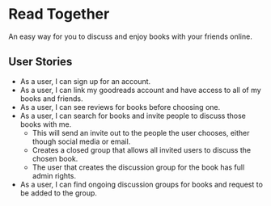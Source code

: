 # Read Together

An easy way for you to discuss and enjoy books with your friends online.

## User Stories

* As a user, I can sign up for an account.
* As a user, I can link my goodreads account and have access to all of my books and friends.
* As a user, I can see reviews for books before choosing one.
* As a user, I can search for books and invite people to discuss those books with me.
  * This will send an invite out to the people the user chooses, either though social media or email.
  * Creates a closed group that allows all invited users to discuss the chosen book.
  * The user that creates the discussion group for the book has full admin rights.
* As a user, I can find ongoing discussion groups for books and request to be added to the group.
